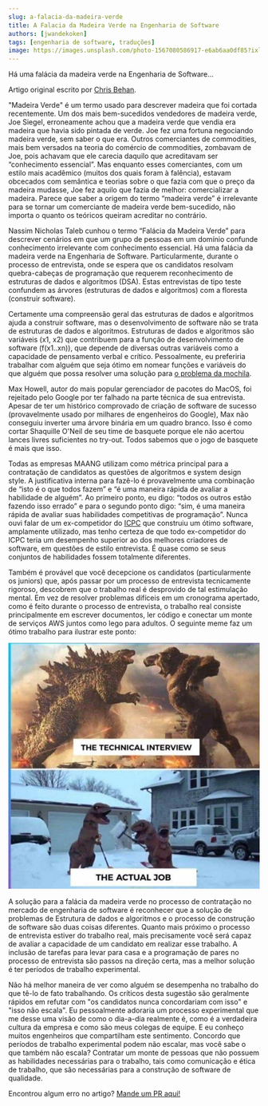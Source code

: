 ```yaml
---
slug: a-falacia-da-madeira-verde
title: A Falacia da Madeira Verde na Engenharia de Software
authors: [jwandekoken]
tags: [engenharia de software, traduções]
image: https://images.unsplash.com/photo-1567080586917-e6ab6aa0df85?ixlib=rb-1.2.1&ixid=MnwxMjA3fDB8MHxwaG90by1wYWdlfHx8fGVufDB8fHx8&auto=format&fit=crop&w=687&q=80
---
```


Há uma falácia da madeira verde na Engenharia de Software...

<!--truncate-->

Artigo original escrito por [Chris Behan](https://www.chrisbehan.ca/posts/green-lumber-fallacy-in-software).

"Madeira Verde" é um termo usado para descrever madeira que foi cortada recentemente. Um dos mais bem-sucedidos vendedores de madeira verde, Joe Siegel, erroneamente achou que a madeira verde que vendia era madeira que havia sido pintada de verde. Joe fez uma fortuna negociando madeira verde, sem saber o que era. Outros comerciantes de commodities, mais bem versados na teoria do comércio de commodities, zombavam de Joe, pois achavam que ele carecia daquilo que acreditavam ser “conhecimento essencial”. Mas enquanto esses comerciantes, com um estilo mais acadêmico (muitos dos quais foram à falência), estavam obcecados com semântica e teorias sobre o que fazia com que o preço da madeira mudasse, Joe fez aquilo que fazia de melhor: comercializar a madeira. Parece que saber a origem do termo “madeira verde” é irrelevante para se tornar um comerciante de madeira verde bem-sucedido, não importa o quanto os teóricos queiram acreditar no contrário.

Nassim Nicholas Taleb cunhou o termo “Falácia da Madeira Verde” para descrever cenários em que um grupo de pessoas em um domínio confunde conhecimento irrelevante com conhecimento essencial. Há uma falácia da madeira verde na Engenharia de Software. Particularmente, durante o processo de entrevista, onde se espera que os candidatos resolvam quebra-cabeças de programação que requerem reconhecimento de estruturas de dados e algoritmos (DSA). Estas entrevistas de tipo teste confundem as árvores (estruturas de dados e algoritmos) com a floresta (construir software).

Certamente uma compreensão geral das estruturas de dados e algoritmos ajuda a construir software, mas o desenvolvimento de software não se trata de estruturas de dados e algoritmos. Estruturas de dados e algoritmos são variáveis (x1, x2) que contribuem para a função de desenvolvimento de software (f(x1..xn)), que depende de diversas outras variáveis como a capacidade de pensamento verbal e crítico. Pessoalmente, eu preferiria trabalhar com alguém que seja ótimo em nomear funções e variáveis do que alguém que possa resolver uma solução para [o problema da mochila](https://en.wikipedia.org/wiki/Knapsack_problem#).

Max Howell, autor do mais popular gerenciador de pacotes do MacOS, foi rejeitado pelo Google por ter falhado na parte técnica de sua entrevista. Apesar de ter um histórico comprovado de criação de software de sucesso (provavelmente usado por milhares de engenheiros do Google), Max não conseguiu inverter uma árvore binária em um quadro branco. Isso é como cortar Shaquille O'Neil de seu time de basquete porque ele não acertou lances livres suficientes no try-out. Todos sabemos que o jogo de basquete é mais que isso.

Todas as empresas MAANG utilizam como métrica principal para a contratação de candidatos as questões de algoritmos e system design style. A justificativa interna para fazê-lo é provavelmente uma combinação de “isto é o que todos fazem” e “é uma maneira rápida de avaliar a habilidade de alguém”. Ao primeiro ponto, eu digo: “todos os outros estão fazendo isso errado” e para o segundo ponto digo: “sim, é uma maneira rápida de avaliar suas habilidades competitivas de programação”. Nunca ouvi falar de um ex-competidor do [ICPC](https://icpc.global/) que construiu um ótimo software, amplamente utilizado, mas tenho certeza de que todo ex-competidor do ICPC teria um desempenho superior ao dos melhores criadores de software, em questões de estilo entrevista. É quase como se seus conjuntos de habilidades fossem totalmente diferentes.

Também é provável que você decepcione os candidatos (particularmente os juniors) que, após passar por um processo de entrevista tecnicamente rigoroso, descobrem que o trabalho real é desprovido de tal estimulação mental. Em vez de resolver problemas difíceis em um cronograma apertado, como é feito durante o processo de entrevista, o trabalho real consiste principalmente em escrever documentos, ler código e conectar um monte de serviços AWS juntos como lego para adultos. O seguinte meme faz um ótimo trabalho para ilustrar este ponto:

![interview-meme](./interview_meme.jpg)

A solução para a falácia da madeira verde no processo de contratação no mercado de engenharia de software é reconhecer que a solução de problemas de Estrutura de dados e algoritmos e o processo de construção de software são duas coisas diferentes. Quanto mais próximo o processo de entrevista estiver do trabalho real, mais precisamente você será capaz de avaliar a capacidade de um candidato em realizar esse trabalho. A inclusão de tarefas para levar para casa e a programação de pares no processo de entrevista são passos na direção certa, mas a melhor solução é ter períodos de trabalho experimental.

Não há melhor maneira de ver como alguém se desempenha no trabalho do que tê-lo de fato trabalhando. Os críticos desta sugestão são geralmente rápidos em refutar com "os candidatos nunca concordariam com isso" e "isso não escala". Eu pessoalmente adoraria um processo experimental que me desse uma visão de como o dia-a-dia realmente é, como é a verdadeira cultura da empresa e como são meus colegas de equipe. E eu conheço muitos engenheiros que compartilham este sentimento. Concordo que períodos de trabalho experimental podem não escalar, mas você sabe o que também não escala? Contratar um monte de pessoas que não possuem as habilidades necessárias para o trabalho, tais como comunicação e ética de trabalho, que são necessárias para a construção de software de qualidade.

Encontrou algum erro no artigo? [Mande um PR aqui!](https://github.com/jwandekoken/codefanatics-content/tree/main/blog/2022-01-13-a-falacia-da-madeira-verde)
